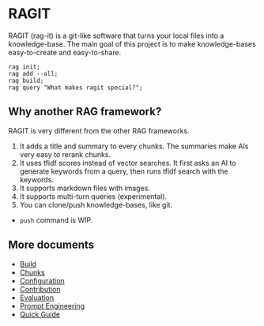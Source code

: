 # RAGIT

RAGIT (rag-it) is a git-like software that turns your local files into a knowledge-base. The main goal of this project is to make knowledge-bases easy-to-create and easy-to-share.

```
rag init;
rag add --all;
rag build;
rag query "What makes ragit special?";
```

## Why another RAG framework?

RAGIT is very different from the other RAG frameworks.

1. It adds a title and summary to every chunks. The summaries make AIs very easy to rerank chunks.
2. It uses tfidf scores instead of vector searches. It first asks an AI to generate keywords from a query, then runs tfidf search with the keywords.
3. It supports markdown files with images.
4. It supports multi-turn queries (experimental).
5. You can clone/push knowledge-bases, like git.
  - `push` command is WIP.

## More documents

- [Build](./docs/build.md)
- [Chunks](./docs/chunks.md)
- [Configuration](./docs/config.md)
- [Contribution](./docs/contribution.md)
- [Evaluation](./docs/eval.md)
- [Prompt Engineering](./docs/prompt_engineering.md)
- [Quick Guide](./docs/quick_guide.md)
